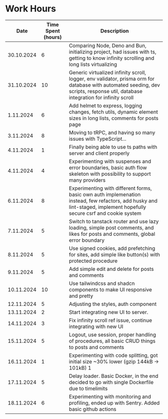 # Work Hours

| Date       | Time Spent (hours) | Description                                                                                                                                                                      |
| ---------- | ------------------ | -------------------------------------------------------------------------------------------------------------------------------------------------------------------------------- |
| 30.10.2024 | 6                  | Comparing Node, Deno and Bun, initializing project, had issues with ts, getting to know infinity scrolling and long lists virtualizing                                           |
| 31.10.2024 | 10                 | Generic virtualized infinity scroll, logger, env validator, prisma orm for database with automated seeding, dev scripts, response util, database integration for infinity scroll |
| 1.11.2024  | 6                  | Add helmet to express, logging changes, fetch utils, dynamic element sizes in long lists, comments for posts page                                                                |
| 3.11.2024  | 8                  | Moving to tRPC, and having so many issues with TypeScript...                                                                                                                     |
| 4.11.2024  | 1                  | Finally being able to use ts paths with server and client properly                                                                                                               |
| 4.11.2024  | 4                  | Experimenting with suspenses and error boundaries, basic auth flow skeleton with possibility to support many providers                                                           |
| 6.11.2024  | 8                  | Experimenting with different forms, basic own auth implemenation instead, few refactors, add husky and lint-staged, implement hopefully secure csrf and cookie system            |
| 7.11.2024  | 5                  | Switch to tanstack router and use lazy loading, simple post comments, and likes for posts and comments, global error boundary                                                    |
| 8.11.2024  | 5                  | Use signed cookies, add prefetching for sites, add simple like button(s) with protected procedure                                                                                |
| 9.11.2024  | 5                  | Add simple edit and delete for posts and comments                                                                                                                                |
| 10.11.2024 | 10                 | Use tailwindcss and shadcn components to make UI responsive and pretty                                                                                                           |
| 12.11.2024 | 5                  | Adjusting the styles, auth component                                                                                                                                             |
| 13.11.2024 | 2                  | Start integrating new UI to server.                                                                                                                                              |
| 14.11.2024 | 3                  | Fix infinity scroll ref issue, continue integrating with new UI                                                                                                                  |
| 15.11.2024 | 5                  | Logout, use session, proper handling of procedures, all basic CRUD things to posts and comments                                                                                  |
| 16.11.2024 | 1                  | Experimenting with code splitting, got initial size ~30% lower (gzip 144kB -> 101kB) 1                                                                                           |
| 17.11.2024 | 5                  | Delay loader. Basic Docker, in the end decided to go with single Dockerfile due to timelimits                                                                                    |
| 18.11.2024 | 6                  | Experimenting with monitoring and profiling, ended up with Sentry. Added basic github actions                                                                                    |
